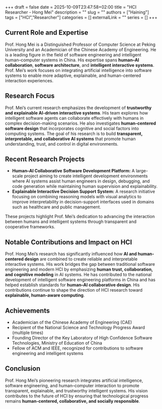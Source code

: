 +++ 
draft = false
date = 2025-10-09T23:47:58+02:00
title = "HCI Researcher - Hong Mei"
description = ""
slug = ""
authors = ["Haining"]
tags = ["HCI","Researcher"]
categories = []
externalLink = ""
series = []
+++

## **Current Role and Expertise**
Prof. Hong Mei is a Distinguished Professor of Computer Science at Peking University and an Academician of the Chinese Academy of Engineering. He is a leading figure in the field of software engineering and intelligent human–computer systems in China. His expertise spans **human–AI collaboration**, **software architecture**, and **intelligent interactive systems**. Prof. Mei’s work focuses on integrating artificial intelligence into software systems to enable more adaptive, explainable, and human-centered interaction experiences.

## **Research Focus**
Prof. Mei’s current research emphasizes the development of **trustworthy and explainable AI-driven interactive systems**. His team explores how intelligent software agents can collaborate effectively with humans in complex decision-making scenarios. He also investigates **human-centered software design** that incorporates cognitive and social factors into computing systems. The goal of his research is to build **transparent, interpretable, and collaborative AI systems** that promote human understanding, trust, and control in digital environments.

## **Recent Research Projects**
- **Human–AI Collaborative Software Development Platform:**
A large-scale project aiming to create intelligent development environments where AI systems assist human engineers in design, debugging, and code generation while maintaining human supervision and explainability.
- **Explainable Interactive Decision Support System:**
A research initiative focusing on combining reasoning models with visual analytics to improve interpretability in decision-support interfaces used in domains such as healthcare and public management.

These projects highlight Prof. Mei’s dedication to advancing the interaction between humans and intelligent systems through transparent and cooperative frameworks.

## **Notable Contributions and Impact on HCI**
Prof. Hong Mei’s research has significantly influenced how **AI and human-centered design** are combined to create reliable and interpretable interactive systems. His work bridges the gap between traditional software engineering and modern HCI by emphasizing **human trust, collaboration, and cognitive modeling** in AI systems. He has contributed to the national development of intelligent software engineering platforms in China and has helped establish standards for **human–AI collaborative design**. His contributions continue to shape the direction of HCI research toward **explainable, human-aware computing**.

## **Achievements**
- Academician of the Chinese Academy of Engineering (CAE)
- Recipient of the National Science and Technology Progress Award (multiple times)
- Founding Director of the Key Laboratory of High Confidence Software Technologies, Ministry of Education of China
- Fellow of ACM and IEEE, recognized for contributions to software engineering and intelligent systems

## **Conclusion**
Prof. Hong Mei’s pioneering research integrates artificial intelligence, software engineering, and human–computer interaction to promote transparent, explainable, and trustworthy intelligent systems. His vision contributes to the future of HCI by ensuring that technological progress remains **human-centered, collaborative, and socially responsible**.
